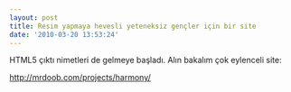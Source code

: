 ```yaml
---
layout: post
title: Resim yapmaya hevesli yeteneksiz gençler için bir site
date: '2010-03-20 13:53:24'
---
```


HTML5 çıktı nimetleri de gelmeye başladı. Alın bakalım çok eylenceli site:

<a href="http://mrdoob.com/projects/harmony/" target="_blank">http://mrdoob.com/projects/harmony/</a>